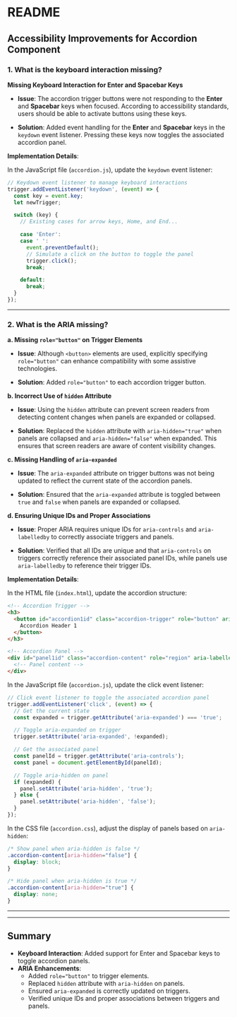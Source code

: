 # README

## Accessibility Improvements for Accordion Component



### 1. What is the keyboard interaction missing?

**Missing Keyboard Interaction for Enter and Spacebar Keys**

- **Issue**: The accordion trigger buttons were not responding to the **Enter** and **Spacebar** keys when focused. According to accessibility standards, users should be able to activate buttons using these keys.

- **Solution**: Added event handling for the **Enter** and **Spacebar** keys in the `keydown` event listener. Pressing these keys now toggles the associated accordion panel.

**Implementation Details**:

In the JavaScript file (`accordion.js`), update the `keydown` event listener:

```javascript
// Keydown event listener to manage keyboard interactions
trigger.addEventListener('keydown', (event) => {
  const key = event.key;
  let newTrigger;

  switch (key) {
    // Existing cases for arrow keys, Home, and End...

    case 'Enter':
    case ' ':
      event.preventDefault();
      // Simulate a click on the button to toggle the panel
      trigger.click();
      break;

    default:
      break;
  }
});
```

---

### 2. What is the ARIA missing?

**a. Missing `role="button"` on Trigger Elements**

- **Issue**: Although `<button>` elements are used, explicitly specifying `role="button"` can enhance compatibility with some assistive technologies.

- **Solution**: Added `role="button"` to each accordion trigger button.

**b. Incorrect Use of `hidden` Attribute**

- **Issue**: Using the `hidden` attribute can prevent screen readers from detecting content changes when panels are expanded or collapsed.

- **Solution**: Replaced the `hidden` attribute with `aria-hidden="true"` when panels are collapsed and `aria-hidden="false"` when expanded. This ensures that screen readers are aware of content visibility changes.

**c. Missing Handling of `aria-expanded`**

- **Issue**: The `aria-expanded` attribute on trigger buttons was not being updated to reflect the current state of the accordion panels.

- **Solution**: Ensured that the `aria-expanded` attribute is toggled between `true` and `false` when panels are expanded or collapsed.

**d. Ensuring Unique IDs and Proper Associations**

- **Issue**: Proper ARIA requires unique IDs for `aria-controls` and `aria-labelledby` to correctly associate triggers and panels.

- **Solution**: Verified that all IDs are unique and that `aria-controls` on triggers correctly reference their associated panel IDs, while panels use `aria-labelledby` to reference their trigger IDs.

**Implementation Details**:

In the HTML file (`index.html`), update the accordion structure:

```html
<!-- Accordion Trigger -->
<h3>
  <button id="accordion1id" class="accordion-trigger" role="button" aria-expanded="false" aria-controls="panel1id">
    Accordion Header 1
  </button>
</h3>

<!-- Accordion Panel -->
<div id="panel1id" class="accordion-content" role="region" aria-labelledby="accordion1id" aria-hidden="true">
  <!-- Panel content -->
</div>
```

In the JavaScript file (`accordion.js`), update the click event listener:

```javascript
// Click event listener to toggle the associated accordion panel
trigger.addEventListener('click', (event) => {
  // Get the current state
  const expanded = trigger.getAttribute('aria-expanded') === 'true';

  // Toggle aria-expanded on trigger
  trigger.setAttribute('aria-expanded', !expanded);

  // Get the associated panel
  const panelId = trigger.getAttribute('aria-controls');
  const panel = document.getElementById(panelId);

  // Toggle aria-hidden on panel
  if (expanded) {
    panel.setAttribute('aria-hidden', 'true');
  } else {
    panel.setAttribute('aria-hidden', 'false');
  }
});
```

In the CSS file (`accordion.css`), adjust the display of panels based on `aria-hidden`:

```css
/* Show panel when aria-hidden is false */
.accordion-content[aria-hidden="false"] {
  display: block;
}

/* Hide panel when aria-hidden is true */
.accordion-content[aria-hidden="true"] {
  display: none;
}
```

---


---

## Summary

- **Keyboard Interaction**: Added support for Enter and Spacebar keys to toggle accordion panels.
- **ARIA Enhancements**:
  - Added `role="button"` to trigger elements.
  - Replaced `hidden` attribute with `aria-hidden` on panels.
  - Ensured `aria-expanded` is correctly updated on triggers.
  - Verified unique IDs and proper associations between triggers and panels.

